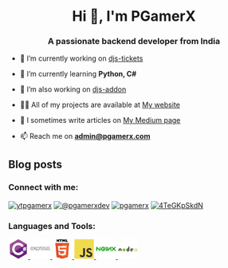 <h1 align="center">Hi 👋, I'm PGamerX</h1>
<h3 align="center">A passionate backend developer from India</h3>

- 🔭 I’m currently working on [djs-tickets](https://github.com/pgamerx/djs-tickets)

- 🌱 I’m currently learning **Python, C#**

- 🔭 I’m also working on [djs-addon](https://github.com/pgamerx/djs-addon)

- 👨‍💻 All of my projects are available at [My website](https://pgamerx.com)

- 📝 I sometimes write articles on [My Medium page](https://u.pgamerx.com/medium)

- 📫 Reach me on **admin@pgamerx.com**


## Blog posts
<!-- BLOG-POST-LIST:START -->
<!-- BLOG-POST-LIST:END -->


<h3 align="left">Connect with me:</h3>
<p align="left">
<a href="https://twitter.com/ytpgamerx" target="blank"><img align="center" src="https://raw.githubusercontent.com/rahuldkjain/github-profile-readme-generator/master/src/images/icons/Social/twitter.svg" alt="ytpgamerx" height="30" width="40" /></a>
<a href="https://medium.com/@pgamerxdev" target="blank"><img align="center" src="https://raw.githubusercontent.com/rahuldkjain/github-profile-readme-generator/master/src/images/icons/Social/medium.svg" alt="@pgamerxdev" height="30" width="40" /></a>
<a href="https://www.youtube.com/c/pgamerx" target="blank"><img align="center" src="https://raw.githubusercontent.com/rahuldkjain/github-profile-readme-generator/master/src/images/icons/Social/youtube.svg" alt="pgamerx" height="30" width="40" /></a>
<a href="https://discord.gg/4TeGKpSkdN" target="blank"><img align="center" src="https://raw.githubusercontent.com/rahuldkjain/github-profile-readme-generator/master/src/images/icons/Social/discord.svg" alt="4TeGKpSkdN" height="30" width="40" /></a>
</p>

<h3 align="left">Languages and Tools:</h3>
<p align="left"> <a href="https://www.w3schools.com/cs/" target="_blank"> <img src="https://raw.githubusercontent.com/devicons/devicon/master/icons/csharp/csharp-original.svg" alt="csharp" width="40" height="40"/> </a> <a href="https://expressjs.com" target="_blank"> <img src="https://raw.githubusercontent.com/devicons/devicon/master/icons/express/express-original-wordmark.svg" alt="express" width="40" height="40"/> </a> <a href="https://www.w3.org/html/" target="_blank"> <img src="https://raw.githubusercontent.com/devicons/devicon/master/icons/html5/html5-original-wordmark.svg" alt="html5" width="40" height="40"/> </a> <a href="https://developer.mozilla.org/en-US/docs/Web/JavaScript" target="_blank"> <img src="https://raw.githubusercontent.com/devicons/devicon/master/icons/javascript/javascript-original.svg" alt="javascript" width="40" height="40"/> </a> <a href="https://www.nginx.com" target="_blank"> <img src="https://raw.githubusercontent.com/devicons/devicon/master/icons/nginx/nginx-original.svg" alt="nginx" width="40" height="40"/> </a> <a href="https://nodejs.org" target="_blank"> <img src="https://raw.githubusercontent.com/devicons/devicon/master/icons/nodejs/nodejs-original-wordmark.svg" alt="nodejs" width="40" height="40"/> </a> </p>
